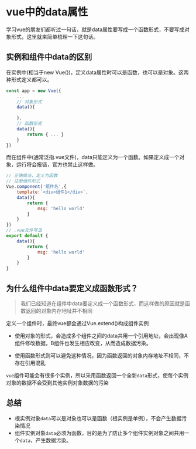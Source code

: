 # vue中的data属性

学习vue的朋友们都听过一句话，就是data属性要写成一个函数形式，不要写成对象形式，这里就来简单梳理一下这句话。



## 实例和组件中data的区别

在实例中(相当于new Vue())，定义data属性时可以是函数，也可以是对象。这两种形式定义都可以。

```js
const app = new Vue({
    ...
    // 对象形式
    data(){
    
	},
    // 函数形式
    data(){
    	return { ... }
	}
})
```

而在组件中(通常泛指.vue文件)，data只能定义为一个函数。如果定义成一个对象，运行将会报错，官方也禁止这样做。

```js
// 正确做法，定义为函数
// 注册组件形式
Vue.component('组件名',{
    template:`<div>组件1</div>`,
    data(){
        return {
            msg: 'hello world'
        }
    }
})
// .vue文件写法
export default {
    data(){
        return {
            msg: 'hello world'
        }
    }
}
```

## 为什么组件中data要定义成函数形式？

> 我们已经知道在组件中data要定义成一个函数形式，而这样做的原因就是函数返回的对象内存地址并不相同

定义一个组件时，最终vue都会通过Vue.extend()构成组件实例

- 使用对象的形式，会造成多个组件之间的data共用一个引用地址，会出现像A组件修改数据，B组件也发生相应改变，从而造成数据污染。

- 使用函数形式则可以避免这种情况，因为函数返回的对象内存地址不相同，不存在引用混乱

`vue`组件可能会有很多个实例，所以采用函数返回一个全新`data`形式，使每个实例对象的数据不会受到其他实例对象数据的污染



## 总结

- 根实例对象`data`可以是对象也可以是函数（根实例是单例），不会产生数据污染情况
- 组件实例对象`data`必须为函数，目的是为了防止多个组件实例对象之间共用一个`data`，产生数据污染。
